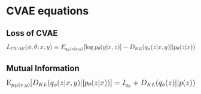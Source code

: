 # CVAE equations


## Loss of CVAE

<img src="docs/e2.svg" >


## Mutual Information
<img src="docs/e1.svg" >
